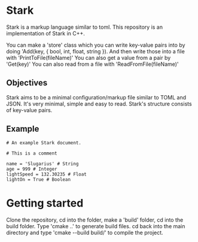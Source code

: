 # Stark

Stark is a markup language similar to toml.
This repository is an implementation of Stark in C++.

You can make a 'store' class which you can write key-value pairs into
by doing 'Add(key, { bool, int, float, string }).
And then write those into a file with 'PrintToFile(fileName)'
You can also get a value from a pair by 'Get<type>(key)'
You can also read from a file with 'ReadFromFile(fileName)'

## Objectives

Stark aims to be a minimal configuration/markup file similar to TOML and JSON.
It's very minimal, simple and easy to read. Stark's structure consists of
key-value pairs.

## Example

```
# An example Stark document.

# This is a comment

name = 'Slugarius' # String
age = 999 # Integer
lightSpeed = 132.30235 # Float
lightOn = True # Boolean
```

# Getting started

Clone the repository, cd into the folder, make a 'build' folder, cd into the build folder.
Type 'cmake ..' to generate build files. cd back into the main directory and type 'cmake --build build/'
to compile the project.
